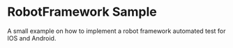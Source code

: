 # RobotFramework Sample

A small example on how to implement a robot framework automated test for IOS and Android.
